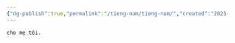```yaml
---
{"dg-publish":true,"permalink":"/tieng-nam/tieng-nam/","created":"2025-08-13T15:50:29.916+07:00","updated":"2025-08-13T18:40:33.704+07:00"}
---
```




`cho mẹ tôi.`

